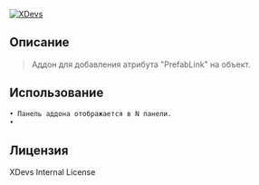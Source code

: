 [![XDevs](https://xdevs.ltd/images/logo/xdevs.svg)](https://xdevs.ltd/)
## Описание
> Аддон для добавления атрибута "PrefabLink" на объект.

## Использование
```sh
• Панель аддона отображается в N панели.
• 
```

## Лицензия
XDevs Internal License
